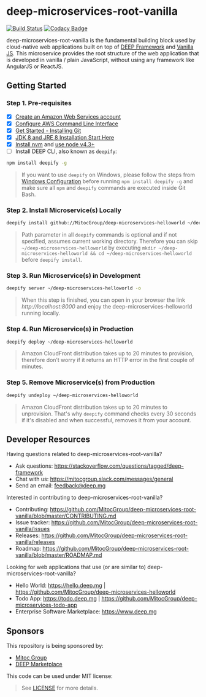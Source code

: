 deep-microservices-root-vanilla
===============================

[![Build Status](https://travis-ci.org/MitocGroup/deep-microservices-root-vanilla.svg?branch=master)](https://travis-ci.org/MitocGroup/deep-microservices-root-vanilla)
[![Codacy Badge](https://api.codacy.com/project/badge/coverage/ef7c8d169940408dbeb10c634c8b4259)](https://www.codacy.com/app/MitocGroup/deep-microservices-root-vanilla)

deep-microservices-root-vanilla is the fundamental building block used by cloud-native web applications
built on top of [DEEP Framework](https://github.com/MitocGroup/deep-framework) and
[Vanilla JS](http://vanilla-js.com). This microservice provides the root structure of the web application 
that is developed in vanilla / plain JavaScript, without using any framework like AngularJS or ReactJS.


## Getting Started

### Step 1. Pre-requisites

- [x] [Create an Amazon Web Services account](https://www.youtube.com/watch?v=WviHsoz8yHk)
- [x] [Configure AWS Command Line Interface](https://docs.aws.amazon.com/cli/latest/userguide/cli-chap-getting-started.html)
- [x] [Get Started - Installing Git](https://git-scm.com/book/en/v2/Getting-Started-Installing-Git)
- [x] [JDK 8 and JRE 8 Installation Start Here](https://docs.oracle.com/javase/8/docs/technotes/guides/install/install_overview.html)
- [x] [Install nvm](https://github.com/creationix/nvm#install-script) and [use node v4.3+](https://github.com/creationix/nvm#usage)
- [ ] Install DEEP CLI, also known as `deepify`:

```bash
npm install deepify -g
```

> If you want to use `deepify` on Windows, please follow the steps from
[Windows Configuration](https://github.com/MitocGroup/deep-framework/blob/master/docs/windows.md)
before running `npm install deepify -g` and make sure all `npm` and `deepify` commands are executed
inside Git Bash.

### Step 2. Install Microservice(s) Locally

```bash
deepify install github://MitocGroup/deep-microservices-helloworld ~/deep-microservices-helloworld
```

> Path parameter in all `deepify` commands is optional and if not specified, assumes current
working directory. Therefore you can skip `~/deep-microservices-helloworld` by executing
`mkdir ~/deep-microservices-helloworld && cd ~/deep-microservices-helloworld` before `deepify install`.

### Step 3. Run Microservice(s) in Development

```bash
deepify server ~/deep-microservices-helloworld -o
```

> When this step is finished, you can open in your browser the link *http://localhost:8000*
and enjoy the deep-microservices-helloworld running locally.

### Step 4. Run Microservice(s) in Production

```bash
deepify deploy ~/deep-microservices-helloworld
```

> Amazon CloudFront distribution takes up to 20 minutes to provision, therefore don’t worry
if it returns an HTTP error in the first couple of minutes.

### Step 5. Remove Microservice(s) from Production

```bash
deepify undeploy ~/deep-microservices-helloworld
```

> Amazon CloudFront distribution takes up to 20 minutes to unprovision. That's why `deepify`
command checks every 30 seconds if it's disabled and when successful, removes it from your account.


## Developer Resources

Having questions related to deep-microservices-root-vanilla?

- Ask questions: https://stackoverflow.com/questions/tagged/deep-framework
- Chat with us: https://mitocgroup.slack.com/messages/general
- Send an email: feedback@deep.mg

Interested in contributing to deep-microservices-root-vanilla?

- Contributing: https://github.com/MitocGroup/deep-microservices-root-vanilla/blob/master/CONTRIBUTING.md
- Issue tracker: https://github.com/MitocGroup/deep-microservices-root-vanilla/issues
- Releases: https://github.com/MitocGroup/deep-microservices-root-vanilla/releases
- Roadmap: https://github.com/MitocGroup/deep-microservices-root-vanilla/blob/master/ROADMAP.md

Looking for web applications that use (or are similar to) deep-microservices-root-vanilla?

- Hello World: https://hello.deep.mg | https://github.com/MitocGroup/deep-microservices-helloworld
- Todo App: https://todo.deep.mg | https://github.com/MitocGroup/deep-microservices-todo-app
- Enterprise Software Marketplace: https://www.deep.mg


## Sponsors

This repository is being sponsored by:
- [Mitoc Group](https://www.mitocgroup.com)
- [DEEP Marketplace](https://www.deep.mg)

This code can be used under MIT license:
> See [LICENSE](https://github.com/MitocGroup/deep-microservices-root-vanilla/blob/master/LICENSE) for more details.
